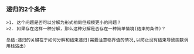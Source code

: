 
###  递归的2个条件
	>1. 这个问题是否可以分解为形式相同但规模更小的问题？
	>2. 如果存在这样一种分解，那么这种分解是否存在一种简单情境(结束的条件)？

`总结:递归的关键在于如何分解和结束递归(需要注意临界值的情况,以防止没有结束导致函数调用栈溢出)`